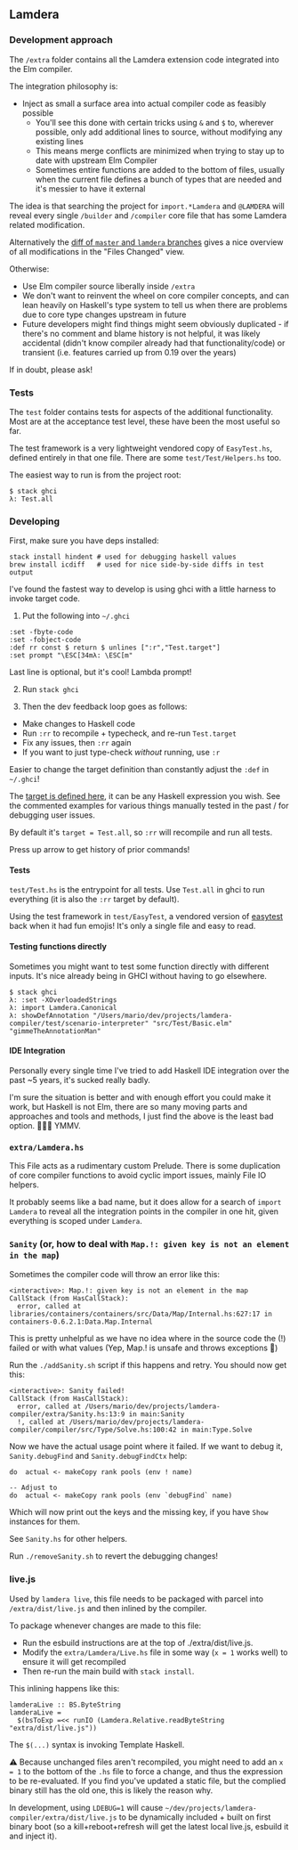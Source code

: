 ## Lamdera

### Development approach

The `/extra` folder contains all the Lamdera extension code integrated into the Elm compiler.

The integration philosophy is:

- Inject as small a surface area into actual compiler code as feasibly possible
  - You'll see this done with certain tricks using `&` and `$` to, wherever possible, only add additional lines to source, without modifying any existing lines
  - This means merge conflicts are minimized when trying to stay up to date with upstream Elm Compiler
  - Sometimes entire functions are added to the bottom of files, usually when the current file defines a bunch of types that are needed and it's messier to have it external

The idea is that searching the project for `import.*Lamdera` and `@LAMDERA` will reveal every single `/builder` and `/compiler` core file that has some Lamdera related modification.

Alternatively the [diff of `master` and `lamdera` branches](https://github.com/lamdera/compiler/compare/master...lamdera) gives a nice overview of all modifications in the "Files Changed" view.

Otherwise:

  - Use Elm compiler source liberally inside `/extra`
  - We don't want to reinvent the wheel on core compiler concepts, and can lean heavily on Haskell's type system to tell us when there are problems due to core type changes upstream in future
  - Future developers might find things might seem obviously duplicated - if there's no comment and blame history is not helpful, it was likely accidental (didn't know compiler already had that functionality/code) or transient (i.e. features carried up from 0.19 over the years)

If in doubt, please ask!


### Tests

The `test` folder contains tests for aspects of the additional functionality. Most are at the acceptance test level, these have been the most useful so far.

The test framework is a very lightweight vendored copy of `EasyTest.hs`, defined entirely in that one file. There are some `test/Test/Helpers.hs` too.

The easiest way to run is from the project root:

```
$ stack ghci
λ: Test.all
```

### Developing

First, make sure you have deps installed:

```
stack install hindent # used for debugging haskell values
brew install icdiff   # used for nice side-by-side diffs in test output
```


I've found the fastest way to develop is using ghci with a little harness to invoke target code.

1. Put the following into `~/.ghci`

```
:set -fbyte-code
:set -fobject-code
:def rr const $ return $ unlines [":r","Test.target"]
:set prompt "\ESC[34mλ: \ESC[m"
```

Last line is optional, but it's cool! Lambda prompt!

2. Run `stack ghci`

3. Then the dev feedback loop goes as follows:

- Make changes to Haskell code
- Run `:rr` to recompile + typecheck, and re-run `Test.target`
- Fix any issues, then `:rr` again
- If you want to just type-check _without_ running, use `:r`

Easier to change the target definition than constantly adjust the `:def` in `~/.ghci`!

The [target is defined here](https://github.com/lamdera/compiler/blob/lamdera/test/Test.hs#L37), it can be any Haskell expression you wish. See the commented examples for various things manually tested in the past / for debugging user issues.

By default it's `target = Test.all`, so `:rr` will recompile and run all tests.

Press up arrow to get history of prior commands!

#### Tests

`test/Test.hs` is the entrypoint for all tests. Use `Test.all` in ghci to run everything (it is also the `:rr` target by default).

Using the test framework in `test/EasyTest`, a vendored version of [easytest](https://github.com/joelburget/easytest) back when it had fun emojis! It's only a single file and easy to read.


#### Testing functions directly

Sometimes you might want to test some function directly with different inputs. It's nice already being in GHCI without having to go elsewhere.

```
$ stack ghci
λ: :set -XOverloadedStrings
λ: import Lamdera.Canonical
λ: showDefAnnotation "/Users/mario/dev/projects/lamdera-compiler/test/scenario-interpreter" "src/Test/Basic.elm" "gimmeTheAnnotationMan"
```

#### IDE Integration

Personally every single time I've tried to add Haskell IDE integration over the past ~5 years, it's sucked really badly.

I'm sure the situation is better and with enough effort you could make it work, but Haskell is not Elm, there are so many moving parts and approaches and tools and methods, I just find the above is the least bad option. 🤷🏻‍♂️ YMMV.


### `extra/Lamdera.hs`

This File acts as a rudimentary custom Prelude. There is some duplication of core compiler functions to avoid cyclic import issues, mainly File IO helpers.

It probably seems like a bad name, but it does allow for a search of `import Lamdera` to reveal all the integration points in the compiler in one hit, given everything is scoped under `Lamdera`.


### `Sanity` (or, how to deal with `Map.!: given key is not an element in the map`)

Sometimes the compiler code will throw an error like this:

```
<interactive>: Map.!: given key is not an element in the map
CallStack (from HasCallStack):
  error, called at libraries/containers/containers/src/Data/Map/Internal.hs:627:17 in containers-0.6.2.1:Data.Map.Internal
```

This is pretty unhelpful as we have no idea where in the source code the (!) failed or with what values (Yep, Map.! is unsafe and throws exceptions 🎉)

Run the `./addSanity.sh` script if this happens and retry. You should now get this:

```
<interactive>: Sanity failed!
CallStack (from HasCallStack):
  error, called at /Users/mario/dev/projects/lamdera-compiler/extra/Sanity.hs:13:9 in main:Sanity
  !, called at /Users/mario/dev/projects/lamdera-compiler/compiler/src/Type/Solve.hs:100:42 in main:Type.Solve
```

Now we have the actual usage point where it failed. If we want to debug it, `Sanity.debugFind` and `Sanity.debugFindCtx` help:

```
do  actual <- makeCopy rank pools (env ! name)

-- Adjust to
do  actual <- makeCopy rank pools (env `debugFind` name)
```

Which will now print out the keys and the missing key, if you have `Show` instances for them.

See `Sanity.hs` for other helpers.

Run `./removeSanity.sh` to revert the debugging changes!


### live.js

Used by `lamdera live`, this file needs to be packaged with parcel into `/extra/dist/live.js` and then inlined by the compiler.

To package whenever changes are made to this file:

- Run the esbuild instructions are at the top of ./extra/dist/live.js.
- Modify the `extra/Lamdera/Live.hs` file in some way (`x = 1` works well) to ensure it will get recompiled
- Then re-run the main build with `stack install`.

This inlining happens like this:

```
lamderaLive :: BS.ByteString
lamderaLive =
  $(bsToExp =<< runIO (Lamdera.Relative.readByteString "extra/dist/live.js"))
```

The `$(...)` syntax is invoking Template Haskell.

⚠️ Because unchanged files aren't recompiled, you might need to add an `x = 1` to the bottom of the `.hs` file to force a change, and thus the expression to be re-evaluated. If you find you've updated a static file, but the complied binary still has the old one, this is likely the reason why.

In development, using `LDEBUG=1` will cause `~/dev/projects/lamdera-compiler/extra/dist/live.js` to be dynamically included + built on first binary boot (so a kill+reboot+refresh will get the latest local live.js, esbuild it and inject it).
